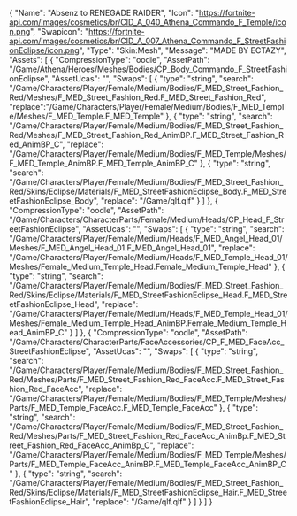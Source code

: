 {
  "Name": "Absenz  to RENEGADE RAIDER",
  "Icon": "https://fortnite-api.com/images/cosmetics/br/CID_A_040_Athena_Commando_F_Temple/icon.png",
  "Swapicon": "https://fortnite-api.com/images/cosmetics/br/CID_A_007_Athena_Commando_F_StreetFashionEclipse/icon.png",
  "Type": "Skin:Mesh",
  "Message": "MADE BY ECTAZY",
  "Assets": [
    {
      "CompressionType": "oodle",
      "AssetPath": "/Game/Athena/Heroes/Meshes/Bodies/CP_Body_Commando_F_StreetFashionEclipse",
      "AssetUcas": "",
      "Swaps": [
        {
           "type": "string",
           "search": "/Game/Characters/Player/Female/Medium/Bodies/F_MED_Street_Fashion_Red/Meshes/F_MED_Street_Fashion_Red.F_MED_Street_Fashion_Red",
           "replace":"/Game/Characters/Player/Female/Medium/Bodies/F_MED_Temple/Meshes/F_MED_Temple.F_MED_Temple"
        },
        {
           "type": "string",
           "search": "/Game/Characters/Player/Female/Medium/Bodies/F_MED_Street_Fashion_Red/Meshes/F_MED_Street_Fashion_Red_AnimBP.F_MED_Street_Fashion_Red_AnimBP_C",
           "replace": "/Game/Characters/Player/Female/Medium/Bodies/F_MED_Temple/Meshes/F_MED_Temple_AnimBP.F_MED_Temple_AnimBP_C"
        },
        {
           "type": "string",
           "search": "/Game/Characters/Player/Female/Medium/Bodies/F_MED_Street_Fashion_Red/Skins/Eclipse/Materials/F_MED_StreetFashionEclipse_Body.F_MED_StreetFashionEclipse_Body",
           "replace": "/Game/qlf.qlf"
        }
      ]
    },
    {
      "CompressionType": "oodle",
      "AssetPath": "/Game/Characters/CharacterParts/Female/Medium/Heads/CP_Head_F_StreetFashionEclipse",
      "AssetUcas": "",
      "Swaps": [
        {
           "type": "string",
           "search": "/Game/Characters/Player/Female/Medium/Heads/F_MED_Angel_Head_01/Meshes/F_MED_Angel_Head_01.F_MED_Angel_Head_01",
           "replace": "/Game/Characters/Player/Female/Medium/Heads/F_MED_Temple_Head_01/Meshes/Female_Medium_Temple_Head.Female_Medium_Temple_Head"
        },
        {
           "type": "string",
           "search": "/Game/Characters/Player/Female/Medium/Bodies/F_MED_Street_Fashion_Red/Skins/Eclipse/Materials/F_MED_StreetFashionEclipse_Head.F_MED_StreetFashionEclipse_Head",
           "replace": "/Game/Characters/Player/Female/Medium/Heads/F_MED_Temple_Head_01/Meshes/Female_Medium_Temple_Head_AnimBP.Female_Medium_Temple_Head_AnimBP_C"
        }
      ]
    },
    {
      "CompressionType": "oodle",
      "AssetPath": "/Game/Characters/CharacterParts/FaceAccessories/CP_F_MED_FaceAcc_StreetFashionEclipse",
      "AssetUcas": "",
      "Swaps": [
        {
           "type": "string",
           "search": "/Game/Characters/Player/Female/Medium/Bodies/F_MED_Street_Fashion_Red/Meshes/Parts/F_MED_Street_Fashion_Red_FaceAcc.F_MED_Street_Fashion_Red_FaceAcc",
           "replace": "/Game/Characters/Player/Female/Medium/Bodies/F_MED_Temple/Meshes/Parts/F_MED_Temple_FaceAcc.F_MED_Temple_FaceAcc"
        },
        {
           "type": "string",
           "search": "/Game/Characters/Player/Female/Medium/Bodies/F_MED_Street_Fashion_Red/Meshes/Parts/F_MED_Street_Fashion_Red_FaceAcc_AnimBp.F_MED_Street_Fashion_Red_FaceAcc_AnimBp_C",
           "replace": "/Game/Characters/Player/Female/Medium/Bodies/F_MED_Temple/Meshes/Parts/F_MED_Temple_FaceAcc_AnimBP.F_MED_Temple_FaceAcc_AnimBP_C"
        },
        {
           "type": "string",
           "search": "/Game/Characters/Player/Female/Medium/Bodies/F_MED_Street_Fashion_Red/Skins/Eclipse/Materials/F_MED_StreetFashionEclipse_Hair.F_MED_StreetFashionEclipse_Hair",
           "replace": "/Game/qlf.qlf"
        }
      ]
    }
  ]
}
